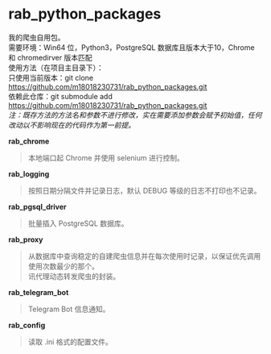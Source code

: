 # rab_python_packages
我的爬虫自用包。  
需要环境：Win64 位，Python3，PostgreSQL 数据库且版本大于10，Chrome 和 chromedirver 版本匹配  
使用方法（在项目主目录下）：  
只使用当前版本：git clone https://github.com/m18018230731/rab_python_packages.git  
依赖此仓库：git submodule add https://github.com/m18018230731/rab_python_packages.git  
*注：既存方法的方法名和参数不进行修改，实在需要添加参数会赋予初始值，任何改动以不影响现在的代码作为第一前提。*  

**rab_chrome**  
>本地端口起 Chrome 并使用 selenium 进行控制。

**rab_logging**  
>按照日期分隔文件并记录日志，默认 DEBUG 等级的日志不打印也不记录。

**rab_pgsql_driver**  
>批量插入 PostgreSQL 数据库。

**rab_proxy**  
>从数据库中查询稳定的自建爬虫信息并在每次使用时记录，以保证优先调用使用次数最少的那个。  
讯代理动态转发爬虫的封装。

**rab_telegram_bot**  
>Telegram Bot 信息通知。

**rab_config**  
>读取 .ini 格式的配置文件。